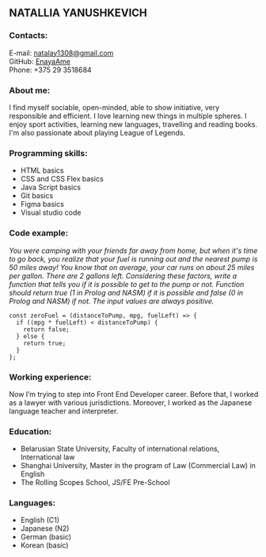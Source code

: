 ## NATALLIA YANUSHKEVICH ##

### Contacts: ###
E-mail: <natalay1308@gmail.com>       
GitHub: [EnayaAme]( https://gist.github.com/EnayaAme)         
Phone: +375 29 3518684


### About me: ###
I find myself sociable, open-minded, able to show initiative, very responsible and efficient. I love learning new things in multiple spheres. I enjoy sport activities, learning new languages, travelling and reading books.
I'm also passionate about playing League of Legends.


### Programming skills: ###
+ HTML basics
+ CSS and CSS Flex basics
+ Java Script basics
+ Git basics
+ Figma basics
+ Visual studio code


### Code example: ###
*You were camping with your friends far away from home, but when it's time to go back, you realize that your fuel is running out and the nearest pump is 50 miles away! You know that on average, your car runs 
on about 25 miles per gallon. There are 2 gallons left. Considering these factors, write a function that tells you if it is possible to get to the pump or not. Function should return true (1 in Prolog and NASM) if it is possible and false (0 in Prolog and NASM) if not. The input values are always positive.*

```
const zeroFuel = (distanceToPump, mpg, fuelLeft) => {
  if ((mpg * fuelLeft) < distanceToPump) {
    return false;
  } else {
    return true;
  }
};
```


### Working experience: ###
Now I’m trying to step into Front End Developer career. Before that, I worked as a lawyer with various jurisdictions. Moreover, I worked as the Japanese language teacher and interpreter.


### Education: ###
+ Belarusian State University, Faculty of international relations, International law
+ Shanghai University, Master in the program of Law (Commercial Law) in English
+ The Rolling Scopes School, JS/FE Pre-School


### Languages: ###
+ English (C1)
+ Japanese (N2)
+ German (basic)
+ Korean (basic)
	      
